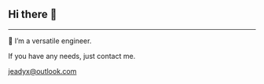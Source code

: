 ## Hi there 👋

---

🤔 I’m a versatile engineer.

If you have any needs, just contact me.

jeadyx@outlook.com
